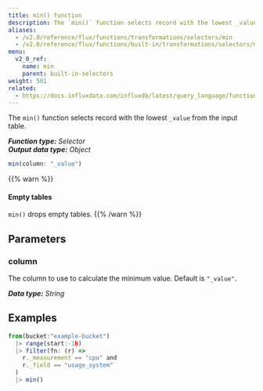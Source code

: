 ```yaml
---
title: min() function
description: The `min()` function selects record with the lowest _value from the input table.
aliases:
  - /v2.0/reference/flux/functions/transformations/selectors/min
  - /v2.0/reference/flux/functions/built-in/transformations/selectors/min/
menu:
  v2_0_ref:
    name: min
    parent: built-in-selectors
weight: 501
related:
  - https://docs.influxdata.com/influxdb/latest/query_language/functions/#min, InfluxQL – MIN()
---
```


The `min()` function selects record with the lowest `_value` from the input table.

_**Function type:** Selector_  
_**Output data type:** Object_

```js
min(column: "_value")
```

{{% warn %}}
#### Empty tables
`min()` drops empty tables.
{{% /warn %}}

## Parameters

### column
The column to use to calculate the minimum value.
Default is `"_value"`.

_**Data type:** String_

## Examples
```js
from(bucket:"example-bucket")
  |> range(start:-1h)
  |> filter(fn: (r) =>
    r._measurement == "cpu" and
    r._field == "usage_system"
  )
  |> min()
```
